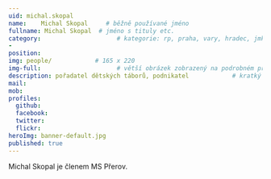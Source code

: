 ```yaml
---
uid: michal.skopal
name:    Michal Skopal     # běžně používané jméno
fullname: Michal Skopal  # jméno s tituly etc.
category:                     # kategorie: rp, praha, vary, hradec, jmk, senat
- 
position: 
img: people/            # 165 x 220
img-full:                     # větší obrázek zobrazený na podrobném profilu
description: pořadatel dětských táborů, podnikatel            # kratký popis, max 160 znaků
mail: 
mob: 
profiles:
  github:
  facebook: 
  twitter:         
  flickr: 
heroImg: banner-default.jpg
published: true
---
```

Michal Skopal je členem MS Přerov.
